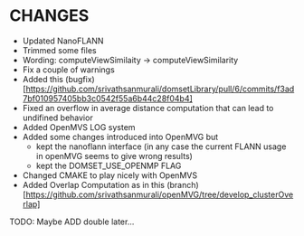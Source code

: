 # CHANGES
- Updated NanoFLANN
- Trimmed some files
- Wording: computeViewSimilaity -> computeViewSimilarity
- Fix a couple of warnings
- Added this (bugfix)[https://github.com/srivathsanmurali/domsetLibrary/pull/6/commits/f3ad7bf010957405bb3c0542f55a6b44c28f04b4]
- Fixed an overflow in average distance computation that can lead to undifined behavior
- Added OpenMVS LOG system
- Added some changes introduced into OpenMVG but
    - kept the nanoflann interface
    (in any case the current FLANN usage in openMVG seems to give wrong results) 
    - kept the DOMSET_USE_OPENMP FLAG 
- Changed CMAKE to play nicely with OpenMVS
- Added Overlap Computation as in this (branch)[https://github.com/srivathsanmurali/openMVG/tree/develop_clusterOverlap]

TODO: Maybe ADD double later...
